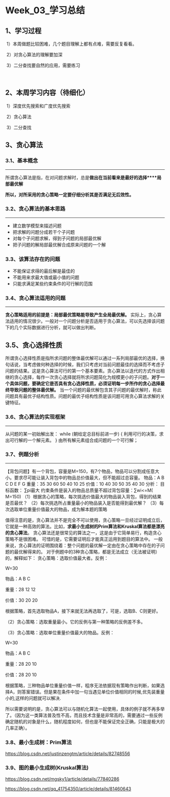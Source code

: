 # Week_03_学习总结

## 1、学习过程

​	1）本周做题比较困难，几个题目理解上都有点难，需要反复看看。

​	2）对贪心算法的理解要加深

​	3）二分查找要自然的应用，需要练习

​	

## 2、本周学习内容（待细化）

​	1）深度优先搜索和广度优先搜索

​	2）贪心算法

​	3）二分查找

## 3、贪心算法

### 3.1、基本概念



------

​       所谓贪心算法是指，在对问题求解时，总是**做出在当前看来是最好的选择****局部最优解**

**所以，对所采用的贪心策略一定要仔细分析其是否满足无后效性。**

### 3.2、贪心算法的基本思路



------



- 建立数学模型来描述问题
- 把求解的问题分成若干个子问题
- 对每个子问题求解，得到子问题的局部最优解
- 把子问题的解局部最优解合成原来问题的一个解

### 3.3、该算法存在的问题

- 不能保证求得的最后解是最佳的
- 不能用来求最大值或最小值的问题
- 只能求满足某些约束条件的可行解的范围

### 3.4、贪心算法适用的问题



------


**贪心策略适用的前提是：局部最优策略能导致产生全局最优解。** 实际上，贪心算法适用的情况很少。一般对一个问题分析是否适用于贪心算法，可以先选择该问题下的几个实际数据进行分析，就可以做出判断。

## 3.5、贪心选择性质

所谓贪心选择性质是指所求问题的整体最优解可以通过一系列局部最优的选择，换句话说，当考虑做何种选择的时候，我们只考虑对当前问题最佳的选择而不考虑子问题的结果。这是贪心算法可行的第一个基本要素。贪心算法以迭代的方式作出相继的贪心选择，每作一次贪心选择就将所求问题简化为规模更小的子问题。**对于一个具体问题，要确定它是否具有贪心选择性质，必须证明每一步所作的贪心选择最终导致问题的整体最优解。**
 当一个问题的最优解包含其子问题的最优解时，称此问题具有最优子结构性质。问题的最优子结构性质是该问题可用贪心算法求解的关键特征。

### 3.6、贪心算法的实现框架



------


 从问题的某一初始解出发： while (朝给定总目标前进一步) { 利用可行的决策，求出可行解的一个解元素。 } 由所有解元素组合成问题的一个可行解；

### 3.7、例题分析



------


 【背包问题】有一个背包，容量是M=150，有7个物品，物品可以分割成任意大小。要求尽可能让装入背包中的物品总价值最大，但不能超过总容量。 物品：A     B    C    D E F G 重量：35  30 60 50 40 10 25 价值：10 40 30 50 35 40 30 分析： 目标函数： ∑pi最大 约束条件是装入的物品总质量不超过背包容量：∑wi<=M( M=150) （1）根据贪心的策略，每次挑选价值最大的物品装入背包，得到的结果是否最优？ （2）每次挑选所占重量最小的物品装入是否能得到最优解？ （3）每次选取单位重量价值最大的物品，成为解本题的策略

值得注意的是，贪心算法并不是完全不可以使用，贪心策略一旦经过证明成立后，它就是一种高效的算法。比如，**求最小生成树的Prim算法和Kruskal算法都是漂亮的贪心算法**。
 贪心算法还是很常见的算法之一，这是由于它简单易行，构造贪心策略不是很困难。
 可惜的是，它需要证明后才能真正运用到题目的算法中。
 一般来说，贪心算法的证明围绕着：整个问题的最优解一定由在贪心策略中存在的子问题的最优解得来的。
 对于例题中的3种贪心策略，都是无法成立（无法被证明）的，解释如下：
 贪心策略：选取价值最大者。反例：

W=30

物品：A B C

重量：28 12 12

价值：30 20 20

根据策略，首先选取物品A，接下来就无法再选取了，可是，选取B、C则更好。

（2）贪心策略：选取重量最小。它的反例与第一种策略的反例差不多。

（3）贪心策略：选取单位重量价值最大的物品。反例：

W=30

物品：A B C

重量：28 20 10

价值：28 20 10

根据策略，三种物品单位重量价值一样，程序无法依据现有策略作出判断，如果选择A，则答案错误。但是果在条件中加一句当遇见单位价值相同的时候,优先装重量小的,这样的问题就可以解决.

所以需要说明的是，贪心算法可以与随机化算法一起使用，具体的例子就不再多举了。（因为这一类算法普及性不高，而且技术含量是非常高的，需要通过一些反例确定随机的对象是什么，随机程度如何，但也是不能保证完全正确，只能是极大的几率正确）。

### 3.8、最小生成树：Prim算法

https://blog.csdn.net/justinzengtm/article/details/82748556

### 3.9、图的最小生成树(Kruskal算法)

https://blog.csdn.net/mgsky1/article/details/77840286

https://blog.csdn.net/qq_41754350/article/details/81460643

